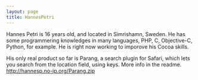 ```yaml
---
layout: page
title: HannesPetri
---
```




Hannes Petri is 16 years old, and located in Simrishamn, Sweden. He has some programmering knowledges in many languages, PHP, C, Objective-C, Python, for example. He is right now working to imporove his Cocoa skills.

His only real product so far is Parang, a search plugin for Safari, which lets you search from the location field, using keys. More info in the readme.
http://hannesp.no-ip.org/Parang.zip

